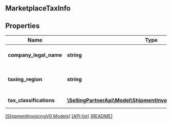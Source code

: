 ## MarketplaceTaxInfo

## Properties

Name | Type | Description | Notes
------------ | ------------- | ------------- | -------------
**company_legal_name** | **string** | The legal name of the company. | [optional]
**taxing_region** | **string** | The country or region imposing the tax. | [optional]
**tax_classifications** | [**\SellingPartnerApi\Model\ShipmentInvoicingV0\TaxClassification[]**](TaxClassification.md) | The list of tax classifications. | [optional]

[[ShipmentInvoicingV0 Models]](../) [[API list]](../../Api) [[README]](../../../README.md)
